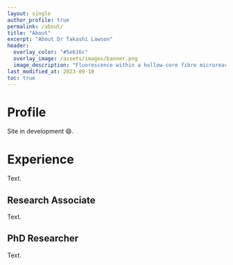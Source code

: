 ```yaml
---
layout: single
author_profile: true
permalink: /about/
title: "About"
excerpt: "About Dr Takashi Lawson"
header:
  overlay_color: "#5e616c"
  overlay_image: /assets/images/banner.png
  image_description: "Fluorescence within a hollow-core fibre microreactor."
last_modified_at: 2023-09-10
toc: true
---
```


# Profile
Site in development :smile:.

# Experience
Text.

## Research Associate
Text.

## PhD Researcher
Text.